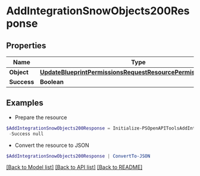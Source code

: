 # AddIntegrationSnowObjects200Response
## Properties

Name | Type | Description | Notes
------------ | ------------- | ------------- | -------------
**Object** | [**UpdateBlueprintPermissionsRequestResourcePermissionSitesInner**](UpdateBlueprintPermissionsRequestResourcePermissionSitesInner.md) |  | [optional] 
**Success** | **Boolean** |  | [optional] 

## Examples

- Prepare the resource
```powershell
$AddIntegrationSnowObjects200Response = Initialize-PSOpenAPIToolsAddIntegrationSnowObjects200Response  -Object null `
 -Success null
```

- Convert the resource to JSON
```powershell
$AddIntegrationSnowObjects200Response | ConvertTo-JSON
```

[[Back to Model list]](../README.md#documentation-for-models) [[Back to API list]](../README.md#documentation-for-api-endpoints) [[Back to README]](../README.md)

